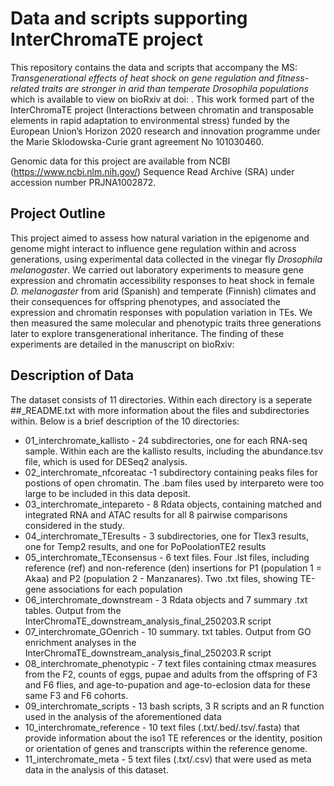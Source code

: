 # Data and scripts supporting InterChromaTE project
This repository contains the data and scripts that accompany the MS: _Transgenerational effects of heat shock on gene regulation and fitness-related traits are stronger in arid than temperate Drosophila populations_ which is available to view on bioRxiv at doi: . This work formed part of the InterChromaTE project (Interactions between chromatin and transposable elements in rapid adaptation to environmental stress) funded by the European Union’s Horizon 2020 research and innovation programme under the Marie Sklodowska-Curie grant agreement No 101030460.

Genomic data for this project are available from NCBI (https://www.ncbi.nlm.nih.gov/) Sequence Read Archive (SRA) under accession number PRJNA1002872.


## Project Outline
This project aimed to assess how natural variation in the epigenome and genome might interact to influence gene regulation within and across generations, using experimental data collected in the vinegar fly _Drosophila melanogaster_. 
We carried out laboratory experiments to measure gene expression and chromatin accessibility responses to heat shock in female _D. melanogaster_ from arid (Spanish) and temperate (Finnish) climates and their consequences for offspring phenotypes, and associated the expression and chromatin responses with population variation in TEs. We then measured the same molecular and phenotypic traits three generations later to explore transgenerational inheritance. 
The finding of these experiments are detailed in the manuscript on bioRxiv:

## Description of Data
The dataset consists of 11 directories. Within each directory is a seperate ##_README.txt with more information about the files and subdirectories within. Below is a brief description of the 10 directories:

* 01_interchromate_kallisto - 24 subdirectories, one for each RNA-seq sample. Within each are the kallisto results, including the abundance.tsv file, which is used for DESeq2 analysis.
* 02_interchromate_nfcoreatac -1 subdirectory containing peaks files for postions of open chromatin. The .bam files used by interpareto were too large to be included in this data deposit.
* 03_interchromate_intepareto - 8 Rdata objects, containing matched and integrated RNA and ATAC results for all 8 pairwise comparisons considered in the study.
* 04_interchromate_TEresults - 3 subdirectories, one for Tlex3 results, one for Temp2 results, and one for PoPoolationTE2 results
* 05_interchromate_TEconsensus - 6 text files. Four .lst files, including reference (ref) and non-reference (den) insertions for P1 (population 1 = Akaa) and P2 (population 2 - Manzanares). Two .txt files, showing TE-gene associations for each population
* 06_interchromate_downstream - 3 Rdata objects and 7 summary .txt tables. Output from the InterChromaTE_downstream_analysis_final_250203.R script 
* 07_interchromate_GOenrich - 10 summary. txt tables. Output from GO enrichment analyses in the InterChromaTE_downstream_analysis_final_250203.R script
* 08_interchromate_phenotypic - 7 text files containing ctmax measures from the F2, counts of eggs, pupae and adults from the offspring of F3 and F6 flies, and age-to-pupation and age-to-eclosion data for these same F3 and F6 cohorts.
* 09_interchromate_scripts - 13 bash scripts, 3 R scripts and an R function used in the analysis of the aforementioned data
* 10_interchromate_reference - 10 text files (.txt/.bed/.tsv/.fasta) that provide information about the iso1 TE references or the identity, position or orientation of genes and transcripts within the reference genome.
* 11_interchromate_meta - 5 text files (.txt/.csv) that were used as meta data in the analysis of this dataset.